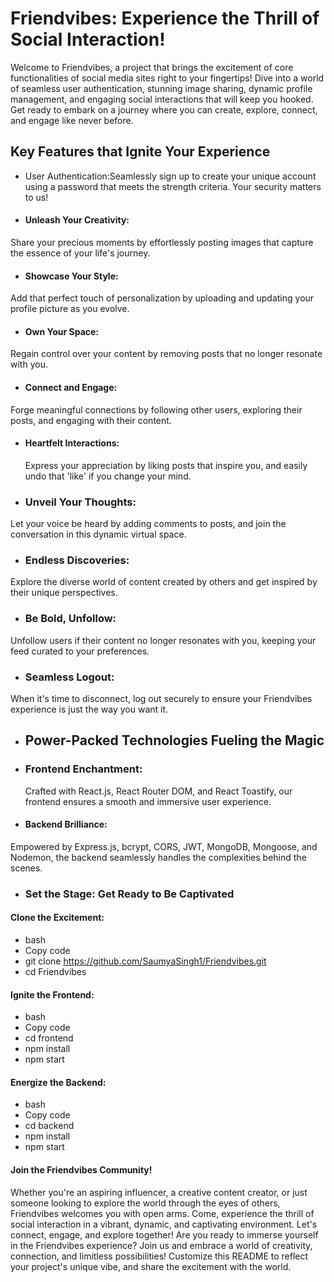 # Friendvibes: Experience the Thrill of Social Interaction!
Welcome to Friendvibes, a project that brings the excitement of core functionalities of social media sites right to your fingertips! Dive into a world of seamless user authentication, stunning image sharing, dynamic profile management, and engaging social interactions that will keep you hooked. Get ready to embark on a journey where you can create, explore, connect, and engage like never before.

## Key Features that Ignite Your Experience
* User Authentication:Seamlessly sign up to create your unique account using a password that meets the strength criteria. Your security matters to us!

- #### Unleash Your Creativity:
Share your precious moments by effortlessly posting images that capture the essence of your life's journey.

- #### Showcase Your Style:
Add that perfect touch of personalization by uploading and updating your profile picture as you evolve.

- #### Own Your Space:
Regain control over your content by removing posts that no longer resonate with you.

- #### Connect and Engage:
Forge meaningful connections by following other users, exploring their posts, and engaging with their content.

- #### Heartfelt Interactions:
  Express your appreciation by liking posts that inspire you, and easily undo that 'like' if you change your mind.

- ### Unveil Your Thoughts:
Let your voice be heard by adding comments to posts, and join the conversation in this dynamic virtual space.

- ###  Endless Discoveries:
Explore the diverse world of content created by others and get inspired by their unique perspectives.

- ### Be Bold, Unfollow:
Unfollow users if their content no longer resonates with you, keeping your feed curated to your preferences.

- ### Seamless Logout:
When it's time to disconnect, log out securely to ensure your Friendvibes experience is just the way you want it.

- ## Power-Packed Technologies Fueling the Magic
- ### Frontend Enchantment:
   Crafted with React.js, React Router DOM, and React Toastify, our frontend ensures a smooth and immersive user experience.

- #### Backend Brilliance:
Empowered by Express.js, bcrypt, CORS, JWT, MongoDB, Mongoose, and Nodemon, the backend seamlessly handles the complexities behind the scenes.

- ### Set the Stage: Get Ready to Be Captivated
#### Clone the Excitement:
+ bash
+ Copy code
+ git clone https://github.com/SaumyaSingh1/Friendvibes.git
+ cd Friendvibes

#### Ignite the Frontend:
+ bash
+ Copy code
+ cd frontend
+ npm install
+ npm start

#### Energize the Backend:
+ bash
+ Copy code
+ cd backend
+ npm install
+ npm start
#### Join the Friendvibes Community!
Whether you're an aspiring influencer, a creative content creator, or just someone looking to explore the world through the eyes of others, Friendvibes welcomes you with open arms. Come, experience the thrill of social interaction in a vibrant, dynamic, and captivating environment. Let's connect, engage, and explore together!
Are you ready to immerse yourself in the Friendvibes experience? Join us and embrace a world of creativity, connection, and limitless possibilities! Customize this README to reflect your project's unique vibe, and share the excitement with the world.




